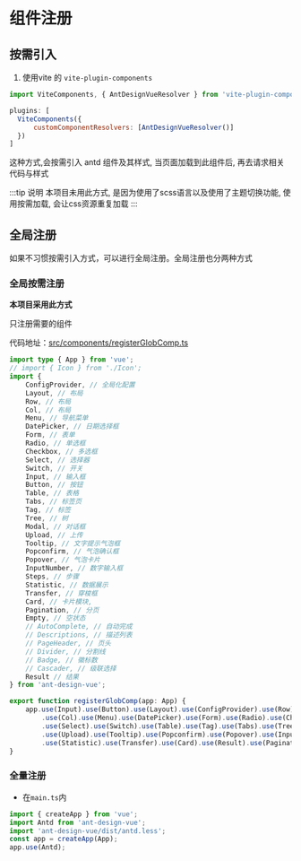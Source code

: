 # 组件注册

## 按需引入
1. 使用vite 的 `vite-plugin-components`
```js
import ViteComponents, { AntDesignVueResolver } from 'vite-plugin-components';

plugins: [
  ViteComponents({
      customComponentResolvers: [AntDesignVueResolver()]
  })
]
```
这种方式,会按需引入 antd 组件及其样式, 当页面加载到此组件后, 再去请求相关代码与样式

:::tip 说明
本项目未用此方式, 是因为使用了scss语言以及使用了主题切换功能, 使用按需加载, 会让css资源重复加载
:::


## 全局注册

如果不习惯按需引入方式，可以进行全局注册。全局注册也分两种方式

### 全局按需注册

**本项目采用此方式**

只注册需要的组件

代码地址：[src/components/registerGlobComp.ts](https://github.com/anncwb/vite-project/tree/main/src/components/registerGlobComp.ts)

```ts
import type { App } from 'vue';
// import { Icon } from './Icon';
import {
    ConfigProvider, // 全局化配置
    Layout, // 布局
    Row, // 布局
    Col, // 布局
    Menu, // 导航菜单
    DatePicker, // 日期选择框
    Form, // 表单
    Radio, // 单选框
    Checkbox, // 多选框
    Select, // 选择器
    Switch, // 开关
    Input, // 输入框
    Button, // 按钮
    Table, // 表格
    Tabs, // 标签页
    Tag, // 标签
    Tree, // 树
    Modal, // 对话框
    Upload, // 上传
    Tooltip, // 文字提示气泡框
    Popconfirm, // 气泡确认框
    Popover, // 气泡卡片
    InputNumber, // 数字输入框
    Steps, // 步骤
    Statistic, // 数据展示
    Transfer, // 穿梭框
    Card, // 卡片模块,
    Pagination, // 分页
    Empty, // 空状态
    // AutoComplete, // 自动完成
    // Descriptions, // 描述列表
    // PageHeader, // 页头
    // Divider, // 分割线
    // Badge, // 徽标数
    // Cascader, // 级联选择
    Result // 结果
} from 'ant-design-vue';

export function registerGlobComp(app: App) {
    app.use(Input).use(Button).use(Layout).use(ConfigProvider).use(Row)
        .use(Col).use(Menu).use(DatePicker).use(Form).use(Radio).use(Checkbox)
        .use(Select).use(Switch).use(Table).use(Tag).use(Tabs).use(Tree).use(Modal)
        .use(Upload).use(Tooltip).use(Popconfirm).use(Popover).use(InputNumber).use(Steps)
        .use(Statistic).use(Transfer).use(Card).use(Result).use(Pagination).use(Empty);
}
```

### 全量注册

- 在`main.ts`内

```ts
import { createApp } from 'vue';
import Antd from 'ant-design-vue';
import 'ant-design-vue/dist/antd.less';
const app = createApp(App);
app.use(Antd);
```

